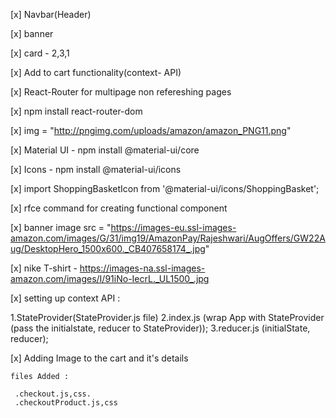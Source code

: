 [x] Navbar(Header)

[x] banner

[x] card - 2,3,1

[x] Add to cart functionality(context- API)


[x] React-Router for multipage non refereshing pages

[x] npm install react-router-dom

[x] img = "http://pngimg.com/uploads/amazon/amazon_PNG11.png"

[x] Material UI -  npm install @material-ui/core

[x] Icons - npm install @material-ui/icons

[x] import ShoppingBasketIcon from '@material-ui/icons/ShoppingBasket';

[x] rfce command for creating functional component

[x] banner image src = "https://images-eu.ssl-images-amazon.com/images/G/31/img19/AmazonPay/Rajeshwari/AugOffers/GW22Aug/DesktopHero_1500x600._CB407658174_.jpg"

[x] nike T-shirt - https://images-na.ssl-images-amazon.com/images/I/91iNo-IecrL._UL1500_.jpg

[x] setting up context API : 

   1.StateProvider(StateProvider.js file)
   2.index.js (wrap App with StateProvider (pass the initialstate, reducer to StateProvider));
   3.reducer.js (initialState, reducer);


[x] Adding Image to the cart and it's details
    
    files Added : 

     .checkout.js,css.
     .checkoutProduct.js,css